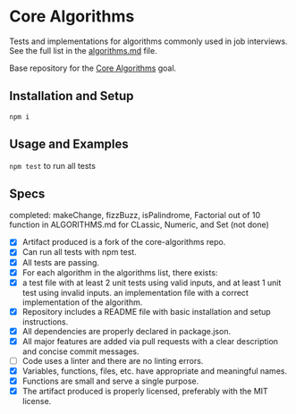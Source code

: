 # Core Algorithms

Tests and implementations for algorithms commonly used in job interviews. See the full list in the [algorithms.md](algorithms.md) file.

Base repository for the [Core Algorithms](http://jsdev.learnersguild.org/goals/123) goal.

## Installation and Setup

`npm i`

## Usage and Examples

`npm test` to run all tests

## Specs
completed: makeChange, fizzBuzz, isPalindrome, Factorial out of 10 function in ALGORITHMS.md for CLassic, Numeric, and Set (not done)

 - [X] Artifact produced is a fork of the core-algorithms repo.
 - [X] Can run all tests with npm test.
 - [X] All tests are passing.
 - [X] For each algorithm in the algorithms list, there exists:
 - [X] a test file with at least 2 unit tests using valid inputs, and at least 1 unit test using invalid inputs.
      an implementation file with a correct implementation of the algorithm.
 - [X] Repository includes a README file with basic installation and setup instructions.
 - [X] All dependencies are properly declared in package.json.
 - [X] All major features are added via pull requests with a clear description and concise commit messages.
 - [ ] Code uses a linter and there are no linting errors.
 - [X] Variables, functions, files, etc. have appropriate and meaningful names.
 - [X] Functions are small and serve a single purpose.
 - [X] The artifact produced is properly licensed, preferably with the MIT license.
